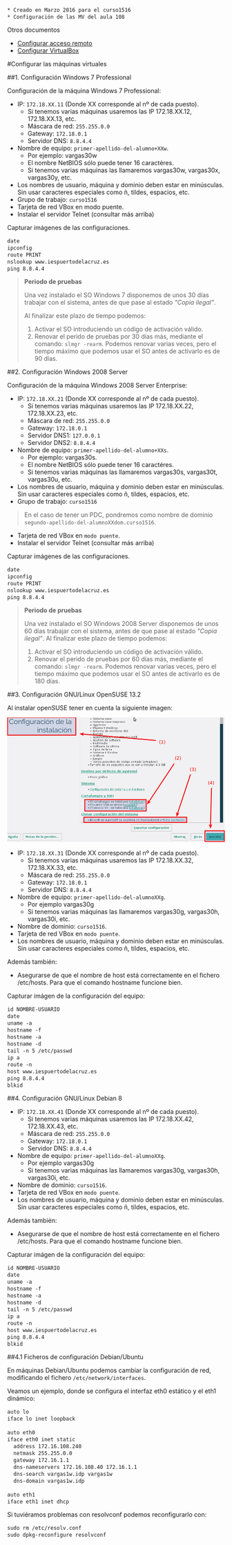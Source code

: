 
```
* Creado en Marzo 2016 para el curso1516
* Configuración de las MV del aula 108
```

Otros documentos
* [Configurar acceso remoto](acceso-remoto.md)
* [Configurar VirtualBox](virtualbox.md)

#Configurar las máquinas virtuales

##1. Configuración Windows 7 Professional

Configuración de la máquina Windows 7 Professional:
* IP: `172.18.XX.11` (Donde XX corresponde al nº de cada puesto).
    * Si tenemos varias máquinas usaremos las IP 172.18.XX.12, 172.18.XX.13, etc.
    * Máscara de red: `255.255.0.0`
    * Gateway: `172.18.0.1`
    * Servidor DNS: `8.8.4.4`
* Nombre de equipo: `primer-apellido-del-alumno+XXw`.
    * Por ejemplo: vargas30w
    * El nombre NetBIOS sólo puede tener 16 caractéres.
    * Si tenemos varias máquinas las llamaremos vargas30w, vargas30x, vargas30y, etc.
* Los nombres de usuario, máquina y dominio deben estar en minúsculas.
Sin usar caracteres especiales como ñ, tildes, espacios, etc.
* Grupo de trabajo: `curso1516`
* Tarjeta de red VBox en modo puente.
* Instalar el servidor Telnet (consultar más arriba)

Capturar imágenes de las configuraciones.

```
date
ipconfig
route PRINT
nslookup www.iespuertodelacruz.es
ping 8.8.4.4
``` 

> **Periodo de pruebas**
>
> Una vez instalado el SO Windows 7 disponemos de unos 30 días trabajar con el sistema,
antes de que pase al estado *"Copia ilegal"*.
>
> Al finalizar este plazo de tiempo podemos:
>
> 1. Activar el SO introduciendo un código de activación válido.
> 2. Renovar el perido de pruebas por 30 días más, mediante el comando: `slmgr -rearm`. 
Podemos renovar varias veces, pero el tiempo máximo que podemos usar el SO antes de activarlo
es de 90 días.
>

##2. Configuración Windows 2008 Server

Configuración de la máquina Windows 2008 Server Enterprise:
* IP: `172.18.XX.21` (Donde XX corresponde al nº de cada puesto).
    * Si tenemos varias máquinas usaremos las IP 172.18.XX.22, 172.18.XX.23, etc.
    * Máscara de red: `255.255.0.0`
    * Gateway: `172.18.0.1`
    * Servidor DNS1: `127.0.0.1`
    * Servidor DNS2: `8.8.4.4`
* Nombre de equipo: `primer-apellido-del-alumno+XXs`.
    * Por ejemplo: vargas30s.
    * El nombre NetBIOS sólo puede tener 16 caractéres.
    * Si tenemos varias máquinas las llamaremos vargas30s, vargas30t, vargas30u, etc.
* Los nombres de usuario, máquina y dominio deben estar en minúsculas.
Sin usar caracteres especiales como ñ, tildes, espacios, etc.
* Grupo de trabajo: `curso1516`

> En el caso de tener un PDC, pondremos como nombre de dominio `segundo-apellido-del-alumnoXXdom.curso1516`.

* Tarjeta de red VBox en `modo puente`.
* Instalar el servidor Telnet (consultar más arriba)

Capturar imágenes de las configuraciones.

```  
date
ipconfig
route PRINT
nslookup www.iespuertodelacruz.es
ping 8.8.4.4
```   

> **Periodo de pruebas**
>
> Una vez instalado el SO Windows 2008 Server disponemos de unos 60 días trabajar con el sistema,
antes de que pase al estado *"Copia ilegal"*.
> Al finalizar este plazo de tiempo podemos:
> 1. Activar el SO introduciendo un código de activación válido.
> 2. Renovar el perido de pruebas por 60 días más, mediante el comando: `slmgr -rearm`. 
Podemos renovar varias veces, pero el tiempo máximo que podemos usar el SO antes de activarlo
es de 180 días.
>

##3. Configuración GNU/Linux OpenSUSE 13.2

Al instalar openSUSE tener en cuenta la siguiente imagen:

![opensuse-instalacion-configuracion.png](./images/opensuse-instalacion-configuracion.png)

* IP: `172.18.XX.31` (Donde XX corresponde al nº de cada puesto).
    * Si tenemos varias máquinas usaremos las IP 172.18.XX.32, 172.18.XX.33, etc.
    * Máscara de red: `255.255.0.0`
    * Gateway: `172.18.0.1`
    * Servidor DNS: `8.8.4.4`
* Nombre de equipo: `primer-apellido-del-alumnoXXg`.
    * Por ejemplo vargas30g
    * Si tenemos varias máquinas las llamaremos vargas30g, vargas30h, vargas30i, etc.
* Nombre de dominio: `curso1516`.
* Tarjeta de red VBox en `modo puente`.
* Los nombres de usuario, máquina y dominio deben estar en minúsculas.
Sin usar caracteres especiales como ñ, tildes, espacios, etc.

Además también:
* Asegurarse de que el nombre de host está correctamente en el fichero /etc/hosts. 
Para que el comando hostname funcione bien.

Capturar imágen de la configuración del equipo:

```
id NOMBRE-USUARIO
date
uname -a
hostname -f
hostname -a
hostname -d
tail -n 5 /etc/passwd
ip a
route -n
host www.iespuertodelacruz.es
ping 8.8.4.4
blkid
```

##4. Configuración GNU/Linux Debian 8

* IP: `172.18.XX.41` (Donde XX corresponde al nº de cada puesto).
    * Si tenemos varias máquinas usaremos las IP 172.18.XX.42, 172.18.XX.43, etc.
    * Máscara de red: `255.255.0.0`
    * Gateway: `172.18.0.1`
    * Servidor DNS: `8.8.4.4`
* Nombre de equipo: `primer-apellido-del-alumnoXXg`.
    * Por ejemplo vargas30g
    * Si tenemos varias máquinas las llamaremos vargas30g, vargas30h, vargas30i, etc.
* Nombre de dominio: `curso1516`.
* Tarjeta de red VBox en `modo puente`.
* Los nombres de usuario, máquina y dominio deben estar en minúsculas.
Sin usar caracteres especiales como ñ, tildes, espacios, etc.

Además también:
* Asegurarse de que el nombre de host está correctamente en el fichero /etc/hosts. 
Para que el comando hostname funcione bien.

Capturar imágen de la configuración del equipo:

```
id NOMBRE-USUARIO
date
uname -a
hostname -f
hostname -a
hostname -d
tail -n 5 /etc/passwd
ip a
route -n
host www.iespuertodelacruz.es
ping 8.8.4.4
blkid
```

##4.1 Ficheros de configuración Debian/Ubuntu

En máquinas Debian/Ubuntu podemos cambiar la configuración de red, 
modificando el fichero `/etc/network/interfaces`.

Veamos un ejemplo, donde se configura el interfaz eth0 estático y el eth1 dinámico:

```
auto lo
iface lo inet loopback

auto eth0
iface eth0 inet static
  address 172.16.108.240
  netmask 255.255.0.0
  gateway 172.16.1.1
  dns-nameservers 172.16.108.40 172.16.1.1
  dns-search vargas1w.idp vargas1w
  dns-domain vargas1w.idp

auto eth1
iface eth1 inet dhcp
```

Si tuviéramos problemas con resolvconf podemos reconfigurarlo con:

```
sudo rm /etc/resolv.conf
sudo dpkg-reconfigure resolvconf
```

